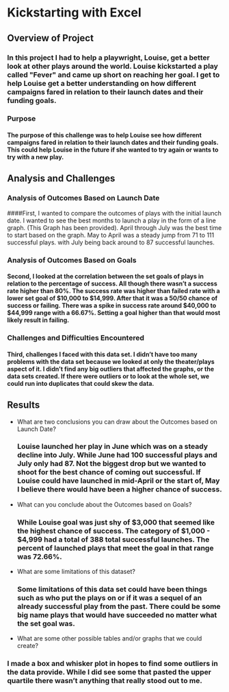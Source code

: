# Kickstarting with Excel

## Overview of Project
  ### In this project I had to help a playwright, Louise, get a better look at other plays around the world. Louise kickstarted a play called "Fever" and came up short on reaching her goal. I get to help Louise get a better understanding on how different campaigns fared in relation to their launch dates and their funding goals.

### Purpose
  #### The purpose of this challenge was to help Louise see how different campaigns fared in relation to their launch dates and their funding goals. This could help Louise in the future if she wanted to try again or wants to try with a new play. 

## Analysis and Challenges

### Analysis of Outcomes Based on Launch Date
  ####First, I wanted to compare the outcomes of plays with the initial launch date. I wanted to see the best months to launch a play in the form of a line graph. (This Graph has been provided). April through July was the best time to start based on the graph. May to April was a steady jump from 71 to 111 successful plays. with July being back around to 87 successful launches.

### Analysis of Outcomes Based on Goals
  #### Second, I looked at the correlation between the set goals of plays in relation to the percentage of success. All though there wasn’t a success rate higher than 80%. The success rate was higher than failed rate with a lower set goal of $10,000 to $14,999. After that it was a 50/50 chance of success or failing. There was a spike in success rate around $40,000 to $44,999 range with a 66.67%. Setting a goal higher than that would most likely result in failing.

### Challenges and Difficulties Encountered
  #### Third, challenges I faced with this data set. I didn’t have too many problems with the data set because we looked at only the theater/plays aspect of it. I didn’t find any big outliers that affected the graphs, or the data sets created. If there were outliers or to look at the whole set, we could run into duplicates that could skew the data.

## Results

- What are two conclusions you can draw about the Outcomes based on Launch Date?
  ### Louise launched her play in June which was on a steady decline into July. While June had 100 successful plays and July only had 87. Not the biggest drop but we wanted to shoot for the best chance of coming out successful. If Louise could have launched in mid-April or the start of, May I believe there would have been a higher chance of success.
- What can you conclude about the Outcomes based on Goals?
  ### While Louise goal was just shy of $3,000 that seemed like the highest chance of success. The category of $1,000 - $4,999 had a total of 388 total successful launches. The percent of launched plays that meet the goal in that range was 72.66%. 
- What are some limitations of this dataset?
  ### Some limitations of this data set could have been things such as who put the plays on or if it was a sequel of an already successful play from the past. There could be some big name plays that would have succeeded no matter what the set goal was.
- What are some other possible tables and/or graphs that we could create?
### I made a box and whisker plot in hopes to find some outliers in the data provide. While I did see some that pasted the upper quartile there wasn’t anything that really stood out to me.
